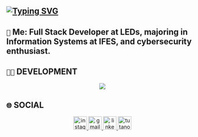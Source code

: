 ## [![Typing SVG](https://readme-typing-svg.demolab.com?font=Terminess+Nerd+Font+Mono&duration=2000&pause=500&color=53F7AC&vCenter=true&random=false&width=450&lines=Hey!+It's+Jo%C3%A3o;Currently%3A+Poking+at+windows+with+a+stick;Currently%3A+Writing+magical+runes+(coding);Currently%3A+Taming+dragons+(solving+bugs))](https://git.io/typing-svg)

## `💬` **Me**: Full Stack Developer at LEDs, majoring in Information Systems at IFES, and cybersecurity enthusiast.


## `👨‍💻` DEVELOPMENT
<p align="center">
  <a href="https://skillicons.dev">
    <img src="https://skillicons.dev/icons?i=vue,python,bash,powershell,docker,visualstudio,vscode,arch,windows" />
  </a>
</p>

## `🌐` SOCIAL
<div align="center">
  <a href="https://www.instagram.com/joaomrpimentel/" target="_blank">
    <img src="https://img.shields.io/static/v1?message=Instagram&logo=instagram&label=&color=E4405F&logoColor=white&labelColor=&style=for-the-badge" height="35" alt="instagram logo"  />
  </a>
  <a href="mailto:joaomarcosrpimentel@gmail.com" target="_blank">
    <img src="https://img.shields.io/static/v1?message=Gmail&logo=gmail&label=&color=D14836&logoColor=white&labelColor=&style=for-the-badge" height="35" alt="gmail logo"  />
  </a>
  <a href="https://www.linkedin.com/in/joão-marcos-pimentel-269a99296/" target="_blank">
    <img src="https://img.shields.io/static/v1?message=LinkedIn&logo=linkedin&label=&color=0077B5&logoColor=white&labelColor=&style=for-the-badge" height="35" alt="linkedin logo"  />
  </a>
  <a href="mailto:joaomarcos@tutanota.de" target="_blank">
    <img src="https://img.shields.io/static/v1?message=Tutanota&logo=tutanota&label=&color=840010&logoColor=white&labelColor=&style=for-the-badge" height="35" alt="tutanota logo"  />
  </a>
</div>
